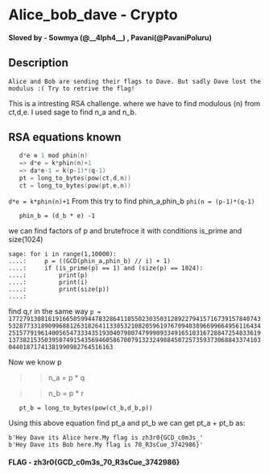 
# Alice_bob_dave - Crypto

#### Sloved by - Sowmya (@__4lph4\_\_) , Pavani(@PavaniPoluru)

## Description
   ```
   Alice and Bob are sending their flags to Dave. But sadly Dave lost the modulus :( Try to retrive the flag!
   ```
   This is a intresting RSA challenge. where we have to find modulous (n) from ct,d,e.
   I used sage to find n_a and n_b.
## RSA equations known
```d ≡ e^1 mod phin(n)
   d*e ≡ 1 mod phin(n)
   => d*e = k*phin(n)+1
   => da*e-1 = k(p-1)*(q-1)
   pt = long_to_bytes(pow(ct,d,n))
   ct = long_to_bytes(pow(pt,e,n))
```
``d*e = k*phin(n)+1``
From this try to find phin_a,phin_b 
  ``phi(n = (p-1)*(q-1)``
  ```phin_a = (d_a * e)-1
     phin_b = (d_b * e) -1
  ```
  
  
  we can find factors of p and brutefroce it with conditions is_prime and size(1024)
   
   ```
   sage: for i in range(1,10000): 
....:     p = ((GCD(phin_a,phin_b) // i) + 1) 
....:     if (is_prime(p) == 1) and (size(p) == 1024): 
....:         print(p) 
....:         print(i) 
....:         print(size(p)) 
....:                                                  
   ```
  
  find q,r in the same way
  ``p = 177279130816191665059944783286411855023035031289227941571673915784074353287733189099688126318264113305321082059619767094038966996649561164342515779196140056547333435193040798074799909334916510316728847254833619137382153503950749154356946058670079132324988450725735937306884337410304401871741381990982764516163
  ``
    
  Now we know p
  >> n_a = p * q 
 
  >> n_b = p * r

```pt_a = long_to_bytes(pow(ct_a,d_a,p))
   pt_b = long_to_bytes(pow(ct_b,d_b,p))
```
  
Using this above equation find pt_a and pt_b
we can get pt_a + pt_b as:
```
b'Hey Dave its Alice here.My flag is zh3r0{GCD_c0m3s_'
b'Hey Dave its Bob here.My flag is 70_R3sCue_3742986}'
```
#### FLAG - zh3r0{GCD_c0m3s_70_R3sCue_3742986}
